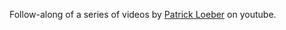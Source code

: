 Follow-along of a series of videos by [Patrick Loeber](https://www.youtube.com/playlist?list=PLqnslRFeH2Upcrywf-u2etjdxxkL8nl7E) on youtube.